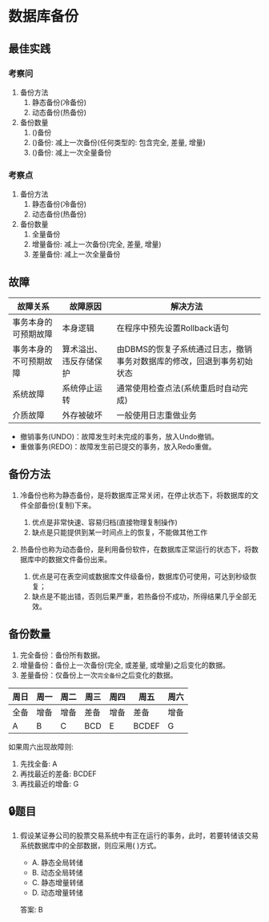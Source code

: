 # 数据库备份

## 最佳实践

### 考察问

1. 备份方法
    1. 静态备份(冷备份)
    2. 动态备份(热备份)
2. 备份数量
    1. ()备份
    2. ()备份: 减上一次备份(任何类型的: 包含完全, 差量, 增量)
    3. ()备份: 减上一次全量备份

### 考察点

1. 备份方法
    1. 静态备份(冷备份)
    2. 动态备份(热备份)
2. 备份数量
    1. 全量备份
    2. 增量备份: 减上一次备份(完全, 差量, 增量)
    3. 差量备份: 减上一次全量备份


## 故障

|故障关系|故障原因|解决方法|
| ---- | ---- | ---- |
|事务本身的可预期故障|本身逻辑|在程序中预先设置Rollback语句|
|事务本身的不可预期故障|算术溢出、违反存储保护|由DBMS的恢复子系统通过日志，撤销事务对数据库的修改，回退到事务初始状态|
|系统故障|系统停止运转|通常使用检查点法(系统重启时自动完成)|
|介质故障|外存被破坏|一般使用日志重做业务|

- 撤销事务(UNDO)：故障发生时未完成的事务，放入Undo撤销。
- 重做事务(REDO)：故障发生前已提交的事务，放入Redo重做。



## 备份方法

1. 冷备份也称为静态备份，是将数据库正常关闭，在停止状态下，将数据库的文件全部备份(复制)下来。

    1. 优点是非常快速、容易归档(直接物理复制操作)
    2. 缺点是只能提供到某一时间点上的恢复，不能做其他工作

2. 热备份也称为动态备份，是利用备份软件，在数据库正常运行的状态下，将数据库中的数据文件备份出来。

    1. 优点是可在表空间或数据库文件级备份，数据库仍可使用，可达到秒级恢复；
    2. 缺点是不能出错，否则后果严重，若热备份不成功，所得结果几乎全部无效。


## 备份数量

1. 完全备份：备份所有数据。
2. 增量备份：备份上一次备份(完全, 或差量, 或增量)之后变化的数据。
3. 差量备份：仅备份上一次`完全备份`之后变化的数据。

|周日|周一|周二|周三|周四|周五|周六|
| ---- | ---- | ---- | ---- | ---- | ---- | ---- |
|全备|增备|增备|差备|增备|差备|增备|
|A|B|C|BCD|E|BCDEF|G

如果周六出现故障则:

1. 先找全备: A
2. 再找最近的差备: BCDEF
3. 再找最近的增备: G



## 🔒题目

1. 假设某证券公司的股票交易系统中有正在运行的事务，此时，若要转储该交易系统数据库中的全部数据，则应采用(  )方式。

    - A. 静态全局转储
    - B. 动态全局转储
    - C. 静态增量转储
    - D. 动态增量转储

    答案: B
